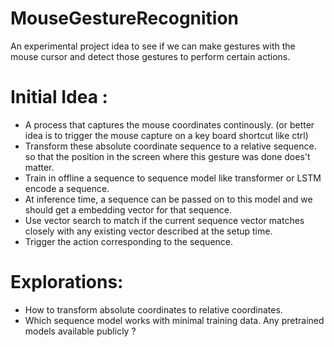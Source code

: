# MouseGestureRecognition
An experimental project idea to see if we can make gestures with the mouse cursor and detect those gestures to perform certain actions.



# Initial Idea : 
* A process that captures the mouse coordinates continously. (or better idea is to trigger the mouse capture on a key board shortcut like ctrl)
* Transform these absolute coordinate sequence to a relative sequence. so that the position in the screen where this gesture was done does't matter. 
* Train in offline a sequence to sequence model like transformer or LSTM encode a sequence. 
* At inference time, a sequence can be passed on to this model and we should get a embedding vector for that sequence. 
* Use vector search to match if the current sequence vector matches closely with any existing vector described at the setup time. 
* Trigger the action corresponding to the sequence. 


# Explorations: 
* How to transform absolute coordinates to relative coordinates. 
* Which sequence model works with minimal training data. Any pretrained models available publicly ?



